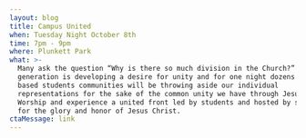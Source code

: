 ```yaml
---
layout: blog
title: Campus United
when: Tuesday Night October 8th
time: 7pm - 9pm
where: Plunkett Park
what: >-
  Many ask the question “Why is there so much division in the Church?” Our
  generation is developing a desire for unity and for one night dozens of faith
  based students communities will be throwing aside our individual
  representations for the sake of the common unity we have through Jesus.
  Worship and experience a united front led by students and hosted by students
  for the glory and honor of Jesus Christ.
ctaMessage: link
---
```


